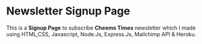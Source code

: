 # Newsletter Signup Page
This is a <b>Signup Page</b> to subscribe <b>Cheems Times</b> newsletter which I made using HTML,CSS, Javascript, Node.Js, Express.Js, Mailchimp API &amp; Heroku.
